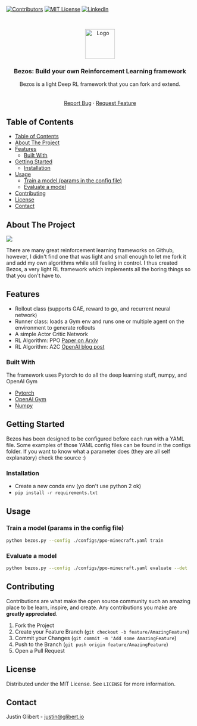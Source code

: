 
<!-- PROJECT SHIELDS -->
[![Contributors][contributors-shield]]()
[![MIT License][license-shield]][license-url]
[![LinkedIn][linkedin-shield]][linkedin-url]



<!-- PROJECT LOGO -->
<br />
<p align="center">
  <a href="https://github.com/justinglibert/bezos">
    <img src="https://raw.githubusercontent.com/justinglibert/bezos/master/github/icon.gif" alt="Logo" width="80" height="80">
  </a>

  <h3 align="center">Bezos: Build your own Reinforcement Learning framework</h3>

  <p align="center">
    Bezos is a light Deep RL framework that you can fork and extend.
    <br />
    <br />
    <br />
    <a href="https://github.com/justinglibert/bezos/issues">Report Bug</a>
    ·
    <a href="https://github.com/justinglibert/bezos/issues">Request Feature</a>
  </p>
</p>



<!-- TABLE OF CONTENTS -->
## Table of Contents

- [Table of Contents](#table-of-contents)
- [About The Project](#about-the-project)
- [Features](#features)
  - [Built With](#built-with)
- [Getting Started](#getting-started)
  - [Installation](#installation)
- [Usage](#usage)
  - [Train a model (params in the config file)](#train-a-model-params-in-the-config-file)
  - [Evaluate a model](#evaluate-a-model)
- [Contributing](#contributing)
- [License](#license)
- [Contact](#contact)



<!-- ABOUT THE PROJECT -->
## About The Project

![](https://raw.githubusercontent.com/justinglibert/bezos/master/github/cover.gif)



There are many great reinforcement learning frameworks on Github, however, I didn't find one that was light and small enough to let me fork it and add my own algorithms while still feeling in control. I thus created Bezos, a very light RL framework which implements all the boring things so that you don't have to. 

## Features
- Rollout class (supports GAE, reward to go, and recurrent neural network)
- Runner class: loads a Gym env and runs one or multiple agent on the environment to generate rollouts
- A simple Actor Critic Network
- RL Algorithm: PPO [Paper on Arxiv](https://arxiv.org/abs/1707.06347)
- RL Algorithm: A2C [OpenAI blog post](https://openai.com/blog/baselines-acktr-a2c/)

### Built With
The framework uses Pytorch to do all the deep learning stuff, numpy, and OpenAI Gym
* [Pytorch](https://github.com/pytorch/pytorch)
* [OpenAI Gym](https://github.com/openai/gym)
* [Numpy](https://github.com/numpy/numpy)



<!-- GETTING STARTED -->
## Getting Started

Bezos has been designed to be configured before each run with a YAML file. Some examples of those YAML config files can be found in the configs folder. If you want to know what a parameter does (they are all self explanatory) check the source :)

### Installation

- Create a new conda env (yo don't use python 2 ok)
- ```pip install -r requirements.txt ```




<!-- USAGE EXAMPLES -->
## Usage
### Train a model (params in the config file) 
```bash
python bezos.py --config ./configs/ppo-minecraft.yaml train
```
### Evaluate a model
```bash
python bezos.py --config ./configs/ppo-minecraft.yaml evaluate --det
```

<!-- CONTRIBUTING -->
## Contributing

Contributions are what make the open source community such an amazing place to be learn, inspire, and create. Any contributions you make are **greatly appreciated**.

1. Fork the Project
2. Create your Feature Branch (`git checkout -b feature/AmazingFeature`)
3. Commit your Changes (`git commit -m 'Add some AmazingFeature`)
4. Push to the Branch (`git push origin feature/AmazingFeature`)
5. Open a Pull Request


<!-- LICENSE -->
## License

Distributed under the MIT License. See `LICENSE` for more information.



<!-- CONTACT -->
## Contact

Justin Glibert - justin@glibert.io

<!-- MARKDOWN LINKS & IMAGES -->
[contributors-shield]: https://img.shields.io/badge/contributors-1-orange.svg?style=flat-square
[license-shield]: https://img.shields.io/badge/license-MIT-blue.svg?style=flat-square
[license-url]: https://choosealicense.com/licenses/mit
[linkedin-shield]: https://img.shields.io/badge/-LinkedIn-black.svg?style=flat-square&logo=linkedin&colorB=555
[linkedin-url]: https://www.linkedin.com/in/justin-glibert-108272133/
[product-screenshot]: https://raw.githubusercontent.com/justinglibert/bezos/master/github/bezos.gif
